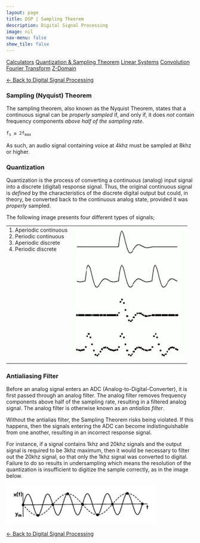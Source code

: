 ```yaml
---
layout: page
title: DSP | Sampling Theorem
description: Digital Signal Processing
image: nil
nav-menu: false
show_tile: false
---
```


<a href="calculators.html" class="button small">Calculators</a>
<a href="sampling-theorem.html" class="button special small">Quantization & Sampling Theorem</a>
<a href="linear-systems.html" class="button small">Linear Systems</a>
<a href="convolution.html" class="button small">Convolution</a>
<a href="fourier-transform" class="button small">Fourier Transform</a>
<a href="z-domain" class="button small">Z-Domain</a>

<a href="/digital-signal-processing">&#x2190; Back to Digital Signal Processing</a>

### Sampling (Nyquist) Theorem

The sampling theorem, also known as the Nyquist Theorem, states that a continuous signal can be <i>properly sampled</i> if, and only if, it does <i>not</i> contain frequency components <i>above half of the sampling rate</i>.

<code>f<sub>s</sub> &GreaterEqual; 2f<sub>max</sub></code>

As such, an audio signal containing voice at 4khz must be sampled at 8khz or higher.

### Quantization

Quantization is the process of converting a continuous (analog) input signal into a discrete (digital) response signal. Thus, the original continuous signal is *defined* by the characteristics of the discrete digital output but could, in theory, be converted back to the continuous analog state, provided it was *properly* sampled.

The following image presents four different types of signals;

<table style="width: 700px;">
  <tr>
    <td style="vertical-align: top;">
      1. Aperiodic continuous<br />
      2. Periodic continuous<br />
      3. Aperiodic discrete<br />
      4. Periodic discrete<br />
    </td>
    <td>
      <img src="/assets/images/dsp/types-of-signal.png" width="300" />
    </td>
  </tr>
</table>

### Antialiasing Filter

Before an analog signal enters an ADC (Analog-to-Digital-Converter), it is first passed through an analog filter. The analog filter removes frequency components above half of the sampling rate, resulting in a filtered analog signal. The analog filter is otherwise known as an *antialias filter*.

Without the antialias filter, the Sampling Theorem risks being violated. If this happens, then the signals entering the ADC can become indistinguishable from one another, resulting in an incorrect response signal.

For instance, if a signal contains 1khz and 20khz signals and the output signal is required to be 3khz maximum, then it would be necessary to filter out the 20khz signal, so that only the 1khz signal was converted to digital. Failure to do so results in undersampling which means the resolution of the quantization is insufficient to digitize the sample correctly, as in the image below.

<img src="/assets/images/dsp/undersampling.png" width="400" />

<a href="/digital-signal-processing">&#x2190; Back to Digital Signal Processing</a>

